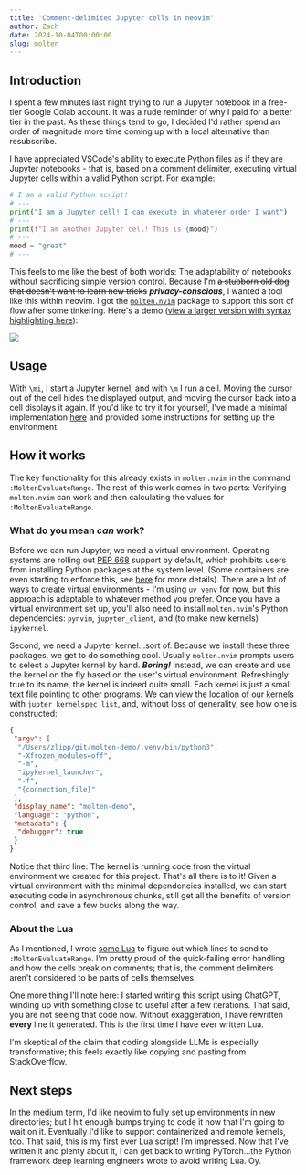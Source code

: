 ```yaml
---
title: 'Comment-delimited Jupyter cells in neovim'
author: Zach
date: 2024-10-04T00:00:00
slug: molten
---
```


## Introduction
I spent a few minutes last night trying to run a Jupyter notebook in a free-tier Google Colab account. It was a rude reminder of why I paid for a better tier in the past. As these things tend to go, I decided I'd rather spend an order of magnitude more time coming up with a local alternative than resubscribe.

I have appreciated VSCode's ability to execute Python files as if they are Jupyter notebooks - that is, based on a comment delimiter, executing virtual Jupyter cells within a valid Python script. For example:

```python
# I am a valid Python script!
# ---
print("I am a Jupyter cell! I can execute in whatever order I want")
# ---
print(f"I am another Jupyter cell! This is {mood}")
# ---
mood = "great"
# ---
```

This feels to me like the best of both worlds: The adaptability of notebooks without sacrificing simple version control. Because I'm ~~a stubborn old dog that doesn't want to learn new tricks~~ ***privacy-conscious***, I wanted a tool like this within neovim. I got the [`molten.nvim`](https://github.com/benlubas/molten-nvim) package to support this sort of flow after some tinkering. Here's a demo ([view a larger version with syntax highlighting here](https://asciinema.org/a/XQY1dNkzL9RyUWP5mf5uy4vgf)):

<img src="/post/molten/demo.gif" style="max-width: 100%; max-height: 100%">

## Usage
With `\mi`, I start a Jupyter kernel, and with `\m` I run a cell. Moving the cursor out of the cell hides the displayed output, and moving the cursor back into a cell displays it again. If you'd like to try it for yourself, I've made a minimal implementation [here](https://gist.github.com/zachlipp/da4a94237c3b61622510026b9bb0ba72) and provided some instructions for setting up the environment.

## How it works
The key functionality for this already exists in `molten.nvim` in the command `:MoltenEvaluateRange`. The rest of this work comes in two parts: Verifying `molten.nvim` can work and then calculating the values for `:MoltenEvaluateRange`.

### What do you mean *can* work?
Before we can run Jupyter, we need a virtual environment. Operating systems are rolling out [PEP 668](https://peps.python.org/pep-0668/) support by default, which prohibits users from installing Python packages at the system level. (Some containers are even starting to enforce this, see [here](https://github.com/joachimbbp/openvdb_docker/pull/1) for more details). There are a lot of ways to create virtual environments - I'm using `uv venv` for now, but this approach is adaptable to whatever method you prefer. Once you have a virtual environment set up, you'll also need to install `molten.nvim`'s Python dependencies: `pynvim`, `jupyter_client`, and (to make new kernels) `ipykernel`.

Second, we need a Jupyter kernel...sort of. Because we install these three packages, we get to do something cool. Usually `molten.nvim` prompts users to select a Jupyter kernel by hand. ***Boring!*** Instead, we can create and use the kernel on the fly based on the user's virtual environment. Refreshingly true to its name, the kernel is indeed quite small. Each kernel is just a small text file pointing to other programs. We can view the location of our kernels with `jupter kernelspec list`, and, without loss of generality, see how one is constructed:
```json {hl_lines=["3"],linenostart=1,linenos=inline}
{
 "argv": [
  "/Users/zlipp/git/molten-demo/.venv/bin/python3",
  "-Xfrozen_modules=off",
  "-m",
  "ipykernel_launcher",
  "-f",
  "{connection_file}"
 ],
 "display_name": "molten-demo",
 "language": "python",
 "metadata": {
  "debugger": true
 }
}
```

Notice that third line: The kernel is running code from the virtual environment we created for this project. That's all there is to it! Given a virtual environment with the minimal dependencies installed, we can start executing code in asynchronous chunks, still get all the benefits of version control, and save a few bucks along the way.

### About the Lua

As I mentioned, I wrote [some Lua](https://gist.github.com/zachlipp/da4a94237c3b61622510026b9bb0ba72#file-init-lua) to figure out which lines to send to `:MoltenEvaluateRange`. I'm pretty proud of the quick-failing error handling and how the cells break on comments; that is, the comment delimiters aren't considered to be parts of cells themselves.

One more thing I'll note here: I started writing this script using ChatGPT, winding up with something close to useful after a few iterations. That said, you are not seeing that code now. Without exaggeration, I have rewritten **every** line it generated. This is the first time I have ever written Lua.

I'm skeptical of the claim that coding alongside LLMs is especially transformative; this feels exactly like copying and pasting from StackOverflow.

## Next steps
In the medium term, I'd like neovim to fully set up environments in new directories; but I hit enough bumps trying to code it now that I'm going to wait on it. Eventually I'd like to support containerized and remote kernels, too. That said, this is my first ever Lua script! I'm impressed. Now that I've written it and plenty about it, I can get back to writing PyTorch...the Python framework deep learning engineers wrote to avoid writing Lua. Oy.
